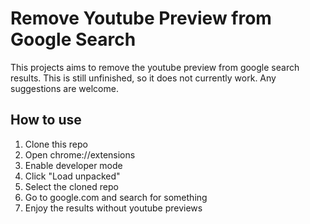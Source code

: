 # Remove Youtube Preview from Google Search
This projects aims to remove the youtube preview from google search results.
This is still unfinished, so it does not currently work.
Any suggestions are welcome.

## How to use
1. Clone this repo
2. Open chrome://extensions
3. Enable developer mode
4. Click "Load unpacked"
5. Select the cloned repo
6. Go to google.com and search for something
7. Enjoy the results without youtube previews